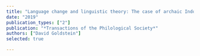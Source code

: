 ```yaml
---
title: "Language change and linguistic theory: The case of archaic Indo-European conjunction"
date: "2019"
publication_types: ["2"]
publication: "*Transactions of the Philological Society*"
authors: ["David Goldstein"]
selected: true

---
```

